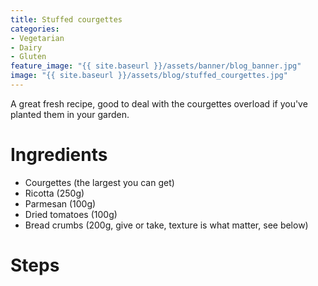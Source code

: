 ```yaml
---
title: Stuffed courgettes
categories:
- Vegetarian
- Dairy
- Gluten
feature_image: "{{ site.baseurl }}/assets/banner/blog_banner.jpg"
image: "{{ site.baseurl }}/assets/blog/stuffed_courgettes.jpg"
---
```


A great fresh recipe, good to deal with the courgettes overload if you've planted them in your garden.

<!-- more -->

# Ingredients
- Courgettes (the largest you can get)
- Ricotta (250g)
- Parmesan (100g)
- Dried tomatoes (100g)
- Bread crumbs (200g, give or take, texture is what matter, see below)

# Steps
